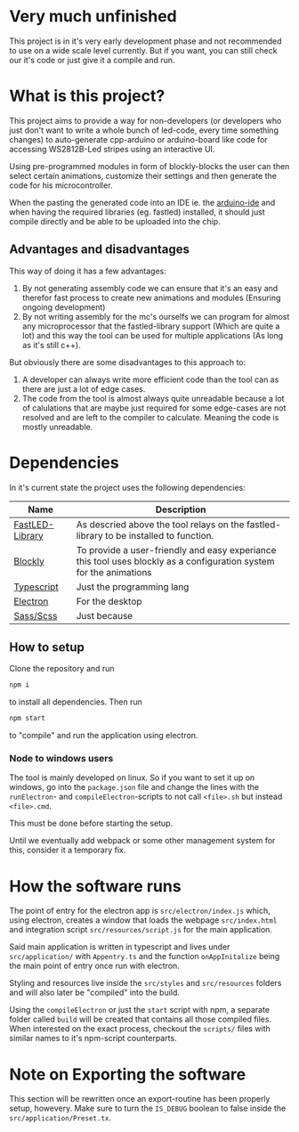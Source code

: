 # Very much unfinished
This project is in it's very early development phase and not recommended to use on a wide scale level currently. But if you want, you can still check our it's code or just give it a compile and run.

# What is this project?
This project aims to provide a way for non-developers (or developers who just don't want to write a whole bunch of led-code, every time something changes) to auto-generate cpp-arduino or arduino-board like code for accessing WS2812B-Led stripes using an interactive UI.

Using pre-programmed modules in form of blockly-blocks the user can then select certain animations, customize their settings and then generate the code for his microcontroller.

When the pasting the generated code into an IDE ie. the [arduino-ide](https://www.arduino.cc/en/software) and when having the required libraries (eg. fastled) installed, it should just compile directly and be able to be uploaded into the chip.

## Advantages and disadvantages

This way of doing it has a few advantages:

1. By not generating assembly code we can ensure that it's an easy and therefor fast process to create new animations and modules (Ensuring ongoing development)
2. By not writing assembly for the mc's ourselfs we can program for almost any microprocessor that the fastled-library support (Which are quite a lot) and this way the tool can be used for multiple applications (As long as it's still c++).

But obviously there are some disadvantages to this approach to:
1. A developer can always write more efficient code than the tool can as there are just a lot of edge cases.
2. The code from the tool is almost always quite unreadable because a lot of calulations that are maybe just required for some edge-cases are not resolved and are left to the compiler to calculate. Meaning the code is mostly unreadable.

# Dependencies

In it's current state the project uses the following dependencies:

|Name|Description|
|-|-|
|[FastLED-Library](https://www.arduino.cc/reference/en/libraries/fastled/)|As descried above the tool relays on the fastled-library to be installed to function.|
|[Blockly](https://developers.google.cn/blockly/)|To provide a user-friendly and easy experiance this tool uses blockly as a configuration system for the animations|
|[Typescript](https://www.typescriptlang.org/)|Just the programming lang|
|[Electron](https://www.electronjs.org/)|For the desktop|
|[Sass/Scss](https://sass-lang.com/)|Just because|

## How to setup

Clone the repository and run
```bash
npm i
```
to install all dependencies. Then run
```bash
npm start
```
to "compile" and run the application using electron.

### Node to windows users
The tool is mainly developed on linux.
So if you want to set it up on windows, go into the `package.json` file and change the lines with the `runElectron`- and `compileElectron`-scripts to not call `<file>.sh` but instead `<file>.cmd`.

This must be done before starting the setup.

Until we eventually add webpack or some other management system for this, consider it a temporary fix.

# How the software runs
The point of entry for the electron app is `src/electron/index.js` which, using electron, creates a window that loads the webpage `src/index.html` and integration script `src/resources/script.js` for the main application.

Said main application is written in typescript and lives under `src/application/` with `Appentry.ts` and the function `onAppInitalize` being the main point of entry once run with electron.

Styling and resources live inside the `src/styles` and `src/resources` folders and will also later be "compiled" into the build.

Using the `compileElectron` or just the `start` script with npm, a separate folder called `build` will be created that contains all those compiled files. When interested on the exact process, checkout the `scripts/` files with similar names to it's npm-script counterparts.

# Note on Exporting the software
This section will be rewritten once an export-routine has been properly setup, howevery.
Make sure to turn the `IS_DEBUG` boolean to false inside the `src/application/Preset.tx`.